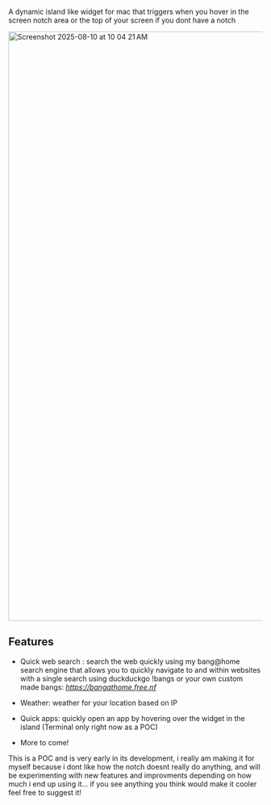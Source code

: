A dynamic island like widget for mac that triggers when you hover in the screen notch area or the top of your screen if you dont have a notch



<img width="1800" height="1169" alt="Screenshot 2025-08-10 at 10 04 21 AM" src="https://github.com/user-attachments/assets/9f632a72-2a3d-4e65-99ea-e1919f8ea6f9" />





## Features

- Quick web search : search the web quickly using my bang@home search engine that allows you  to quickly navigate to and within
  websites with a single search using duckduckgo !bangs or your own custom made bangs: *https://bangathome.free.nf*

- Weather: weather for your location based on IP
- Quick apps: quickly open an app by hovering over the widget in the island (Terminal only right now as a POC)

- More to come!

This is a POC and is very early in its development, i really am making it for myself because i dont like how the notch doesnt really do anything, and will be experimenting with new features and improvments 
depending on how much i end up using it... if you see anything you think would make it cooler feel free to suggest it! 


